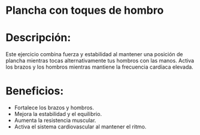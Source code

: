 # Plancha con toques de hombro

# Descripción:

Este ejercicio combina fuerza y estabilidad al mantener una posición de plancha mientras tocas alternativamente tus hombros con las manos.
Activa los brazos y los hombros mientras mantiene la frecuencia cardíaca elevada.

# Beneficios:

- Fortalece los brazos y hombros.
- Mejora la estabilidad y el equilibrio.
- Aumenta la resistencia muscular.
- Activa el sistema cardiovascular al mantener el ritmo.


